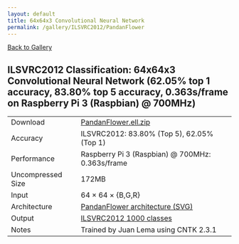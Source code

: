 ```yaml
---
layout: default
title: 64x64x3 Convolutional Neural Network
permalink: /gallery/ILSVRC2012/PandanFlower
---
```


[Back to Gallery](/ELL/gallery)

## ILSVRC2012 Classification: 64x64x3 Convolutional Neural Network (62.05% top 1 accuracy, 83.80% top 5 accuracy, 0.363s/frame on Raspberry Pi 3 (Raspbian) @ 700MHz)

<table class="table table-striped table-bordered">
    <tr>
        <td> Download </td>
        <td colspan="3"> <a href="https://github.com/Microsoft/ELL-models/raw/master/models/ILSVRC2012/PandanFlower/PandanFlower.ell.zip">PandanFlower.ell.zip</a></td>
    </tr>
    <tr>
        <td> Accuracy </td>
        <td colspan="3"> ILSVRC2012: 83.80% (Top 5), 62.05% (Top 1) </td>
    </tr>
    <tr>
        <td> Performance </td>
        <td colspan="3"> Raspberry Pi 3 (Raspbian) @ 700MHz: 0.363s/frame </td>
    </tr>
    <tr>
        <td> Uncompressed Size </td>
        <td colspan="3"> 172MB </td>
    </tr>
    <tr>
        <td> Input </td>
        <td colspan="3"> 64 &times; 64 &times; {B,G,R} </td>
    </tr>
    <tr>
        <td> Architecture </td>
        <td>
            <a href="https://github.com/Microsoft/ELL-models/raw/master/models/ILSVRC2012/PandanFlower/PandanFlower.cntk.svg?sanitize=true" target="_blank">PandanFlower architecture (SVG)</a>
        </td>
    </tr>
    <tr>
        <td> Output </td>
        <td colspan="3"> <a href="https://github.com/Microsoft/ELL-models/raw/master/models/ILSVRC2012/categories.txt">ILSVRC2012 1000 classes</a> </td>
    </tr>
    <tr>
        <td> Notes </td>
        <td colspan="3"> Trained by Juan Lema using CNTK 2.3.1 </td>
    </tr>
</table>

